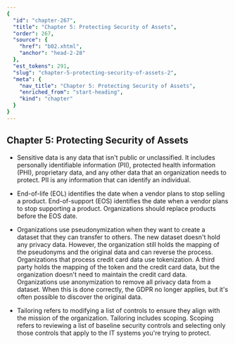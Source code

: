 ```yaml
---
{
  "id": "chapter-267",
  "title": "Chapter 5: Protecting Security of Assets",
  "order": 267,
  "source": {
    "href": "b02.xhtml",
    "anchor": "head-2-28"
  },
  "est_tokens": 291,
  "slug": "chapter-5-protecting-security-of-assets-2",
  "meta": {
    "nav_title": "Chapter 5: Protecting Security of Assets",
    "enriched_from": "start-heading",
    "kind": "chapter"
  }
}
---
```

## Chapter 5: Protecting Security of Assets

- Sensitive data is any data that isn't public or unclassified. It includes personally identifiable information (PII), protected health information (PHI), proprietary data, and any other data that an organization needs to protect. PII is any information that can identify an individual.

- End-of-life (EOL) identifies the date when a vendor plans to stop selling a product. End-of-support (EOS) identifies the date when a vendor plans to stop supporting a product. Organizations should replace products before the EOS date.

- Organizations use pseudonymization when they want to create a dataset that they can transfer to others. The new dataset doesn't hold any privacy data. However, the organization still holds the mapping of the pseudonyms and the original data and can reverse the process. Organizations that process credit card data use tokenization. A third party holds the mapping of the token and the credit card data, but the organization doesn't need to maintain the credit card data. Organizations use anonymization to remove all privacy data from a dataset. When this is done correctly, the GDPR no longer applies, but it's often possible to discover the original data.

- Tailoring refers to modifying a list of controls to ensure they align with the mission of the organization. Tailoring includes scoping. Scoping refers to reviewing a list of baseline security controls and selecting only those controls that apply to the IT systems you're trying to protect.
